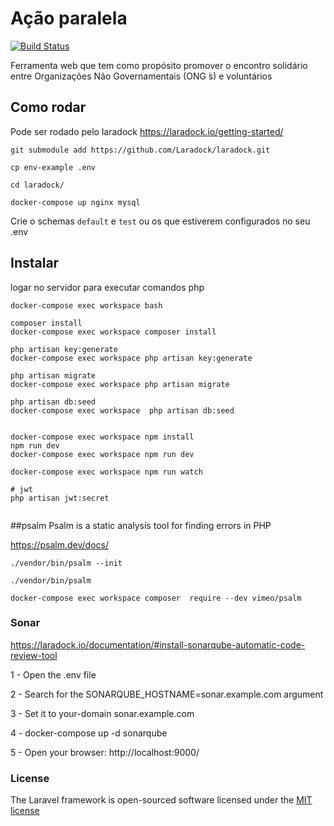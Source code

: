 # Ação paralela

<p align="left">
<a href="https://travis-ci.org/laravel/framework"><img src="https://travis-ci.org/laravel/framework.svg" alt="Build Status"></a>
</p>

<p align="left">
Ferramenta web que tem como propósito promover o encontro  solidário entre Organizações Não Governamentais (ONG ́s) e voluntários 
</p>



## Como rodar 

Pode ser rodado pelo laradock 
https://laradock.io/getting-started/

``` git submodule add https://github.com/Laradock/laradock.git ```

``` cp env-example .env ```

``` cd laradock/ ```

``` docker-compose up nginx mysql ```

Crie o schemas ``default`` e ``test`` ou os que estiverem configurados no seu .env 



## Instalar 

logar no servidor para executar comandos php 

```docker-compose exec workspace bash ```

```shell script
composer install 
docker-compose exec workspace composer install

php artisan key:generate
docker-compose exec workspace php artisan key:generate

php artisan migrate
docker-compose exec workspace php artisan migrate

php artisan db:seed
docker-compose exec workspace  php artisan db:seed 


docker-compose exec workspace npm install
npm run dev
docker-compose exec workspace npm run dev 
 
docker-compose exec workspace npm run watch

# jwt
php artisan jwt:secret


```

##psalm
Psalm is a static analysis tool for finding errors in PHP

https://psalm.dev/docs/

```
./vendor/bin/psalm --init

./vendor/bin/psalm
```


```
docker-compose exec workspace composer  require --dev vimeo/psalm
```

### Sonar 

https://laradock.io/documentation/#install-sonarqube-automatic-code-review-tool

1 - Open the .env file

2 - Search for the SONARQUBE_HOSTNAME=sonar.example.com argument

3 - Set it to your-domain sonar.example.com

4 - docker-compose up -d sonarqube

5 - Open your browser: http://localhost:9000/



### License

The Laravel framework is open-sourced software licensed under the [MIT license](http://opensource.org/licenses/MIT)







